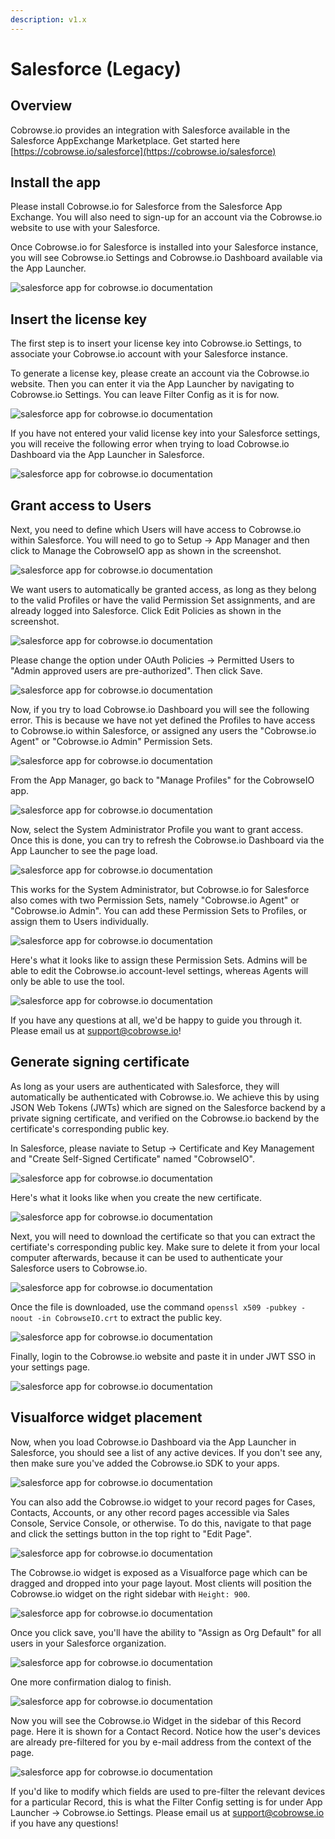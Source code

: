 ```yaml
---
description: v1.x
---
```


# Salesforce \(Legacy\)

## Overview

Cobrowse.io provides an integration with Salesforce available in the Salesforce AppExchange Marketplace. Get started here [https://cobrowse.io/salesforce](https://cobrowse.io/salesforce)

## Install the app

Please install Cobrowse.io for Salesforce from the Salesforce App Exchange. You will also need to sign-up for an account via the Cobrowse.io website to use with your Salesforce.

Once Cobrowse.io for Salesforce is installed into your Salesforce instance, you will see Cobrowse.io Settings and Cobrowse.io Dashboard available via the App Launcher.

![salesforce app for cobrowse.io documentation](https://cobrowse.io/static/media/salesforce-app-launcher-1.38881e87.png)

## Insert the license key

The first step is to insert your license key into Cobrowse.io Settings, to associate your Cobrowse.io account with your Salesforce instance.

To generate a license key, please create an account via the Cobrowse.io website. Then you can enter it via the App Launcher by navigating to Cobrowse.io Settings. You can leave Filter Config as it is for now.

![salesforce app for cobrowse.io documentation](https://cobrowse.io/static/media/salesforce-license-key-1.fcc59a86.png)

If you have not entered your valid license key into your Salesforce settings, you will receive the following error when trying to load Cobrowse.io Dashboard via the App Launcher in Salesforce.

![salesforce app for cobrowse.io documentation](https://cobrowse.io/static/media/salesforce-license-key-0.8b36e593.png)

## Grant access to Users

Next, you need to define which Users will have access to Cobrowse.io within Salesforce. You will need to go to Setup -&gt; App Manager and then click to Manage the CobrowseIO app as shown in the screenshot.

![salesforce app for cobrowse.io documentation](https://cobrowse.io/static/media/salesforce-manage-1.4cc872d7.png)

We want users to automatically be granted access, as long as they belong to the valid Profiles or have the valid Permission Set assignments, and are already logged into Salesforce. Click Edit Policies as shown in the screenshot.

![salesforce app for cobrowse.io documentation](https://cobrowse.io/static/media/salesforce-manage-2.6bb31379.png)

Please change the option under OAuth Policies -&gt; Permitted Users to "Admin approved users are pre-authorized". Then click Save.

![salesforce app for cobrowse.io documentation](https://cobrowse.io/static/media/salesforce-manage-3.343b84f6.png)

Now, if you try to load Cobrowse.io Dashboard you will see the following error. This is because we have not yet defined the Profiles to have access to Cobrowse.io within Salesforce, or assigned any users the "Cobrowse.io Agent" or "Cobrowse.io Admin" Permission Sets.

![salesforce app for cobrowse.io documentation](https://cobrowse.io/static/media/salesforce-profiles-0.c03e02f1.png)

From the App Manager, go back to "Manage Profiles" for the CobrowseIO app.

![salesforce app for cobrowse.io documentation](https://cobrowse.io/static/media/salesforce-profiles-1.3240bb6e.png)

Now, select the System Administrator Profile you want to grant access. Once this is done, you can try to refresh the Cobrowse.io Dashboard via the App Launcher to see the page load.

![salesforce app for cobrowse.io documentation](https://cobrowse.io/static/media/salesforce-profiles-2.f91bd2dd.png)

This works for the System Administrator, but Cobrowse.io for Salesforce also comes with two Permission Sets, namely "Cobrowse.io Agent" or "Cobrowse.io Admin". You can add these Permission Sets to Profiles, or assign them to Users individually.

![salesforce app for cobrowse.io documentation](https://cobrowse.io/static/media/salesforce-permission-sets-1.559b2fcc.png)

Here's what it looks like to assign these Permission Sets. Admins will be able to edit the Cobrowse.io account-level settings, whereas Agents will only be able to use the tool.

![salesforce app for cobrowse.io documentation](https://cobrowse.io/static/media/salesforce-permission-sets-2.4f1086c9.png)

If you have any questions at all, we'd be happy to guide you through it. Please email us at [support@cobrowse.io](mailto:support@cobrowse.io)!

## Generate signing certificate

As long as your users are authenticated with Salesforce, they will automatically be authenticated with Cobrowse.io. We achieve this by using JSON Web Tokens \(JWTs\) which are signed on the Salesforce backend by a private signing certificate, and verified on the Cobrowse.io backend by the certificate's corresponding public key.

In Salesforce, please naviate to Setup -&gt; Certificate and Key Management and "Create Self-Signed Certificate" named "CobrowseIO".

![salesforce app for cobrowse.io documentation](https://cobrowse.io/static/media/salesforce-cert-1.d88f474d.png)

Here's what it looks like when you create the new certificate.

![salesforce app for cobrowse.io documentation](https://cobrowse.io/static/media/salesforce-cert-2.c14cb86a.png)

Next, you will need to download the certificate so that you can extract the certifiate's corresponding public key. Make sure to delete it from your local computer afterwards, because it can be used to authenticate your Salesforce users to Cobrowse.io.

![salesforce app for cobrowse.io documentation](https://cobrowse.io/static/media/salesforce-cert-3.ce1b72b6.png)

Once the file is downloaded, use the command `openssl x509 -pubkey -noout -in CobrowseIO.crt` to extract the public key.

![salesforce app for cobrowse.io documentation](https://cobrowse.io/static/media/salesforce-cert-4.3347be53.png)

Finally, login to the Cobrowse.io website and paste it in under JWT SSO in your settings page.

![salesforce app for cobrowse.io documentation](https://cobrowse.io/static/media/salesforce-cert-5.b21dabb3.png)

## Visualforce widget placement

Now, when you load Cobrowse.io Dashboard via the App Launcher in Salesforce, you should see a list of any active devices. If you don't see any, then make sure you've added the Cobrowse.io SDK to your apps.

![salesforce app for cobrowse.io documentation](https://cobrowse.io/static/media/salesforce-dashboard-tab.b39d16d2.png)

You can also add the Cobrowse.io widget to your record pages for Cases, Contacts, Accounts, or any other record pages accessible via Sales Console, Service Console, or otherwise. To do this, navigate to that page and click the settings button in the top right to "Edit Page".

![salesforce app for cobrowse.io documentation](https://cobrowse.io/static/media/salesforce-edit-page-1.f3ce1cea.png)

The Cobrowse.io widget is exposed as a Visualforce page which can be dragged and dropped into your page layout. Most clients will position the Cobrowse.io widget on the right sidebar with `Height: 900`.

![salesforce app for cobrowse.io documentation](https://cobrowse.io/static/media/salesforce-edit-page-2.9f80b842.png)

Once you click save, you'll have the ability to "Assign as Org Default" for all users in your Salesforce organization.

![salesforce app for cobrowse.io documentation](https://cobrowse.io/static/media/salesforce-edit-page-3.a509484e.png)

One more confirmation dialog to finish.

![salesforce app for cobrowse.io documentation](https://cobrowse.io/static/media/salesforce-edit-page-4.b5ba3d82.png)

Now you will see the Cobrowse.io Widget in the sidebar of this Record page. Here it is shown for a Contact Record. Notice how the user's devices are already pre-filtered for you by e-mail address from the context of the page.

![salesforce app for cobrowse.io documentation](https://cobrowse.io/static/media/salesforce-edit-page-5.e157d40c.png)

If you'd like to modify which fields are used to pre-filter the relevant devices for a particular Record, this is what the Filter Config setting is for under App Launcher -&gt; Cobrowse.io Settings. Please email us at [support@cobrowse.io](mailto:support@cobrowse.io) if you have any questions!

